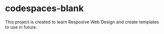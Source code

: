 # codespaces-blank

This project is created to learn Resposive Web Design and create templates to use in future.
